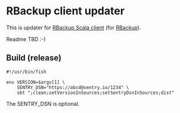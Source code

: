 # RBackup client updater

This is updater for [RBackup Scala client](https://github.com/jendakol/rbackup-scala-client) (for [RBackup](https://github.com/jendakol/rbackup)).

Readme TBD :-)

## Build (release)
```
#!/usr/bin/fish

env VERSION=$argv[1] \
    SENTRY_DSN="https://abcd@sentry.io/1234" \
    sbt ";clean;setVersionInSources;setSentryDsnInSources;dist"
```

The SENTRY_DSN is optional.